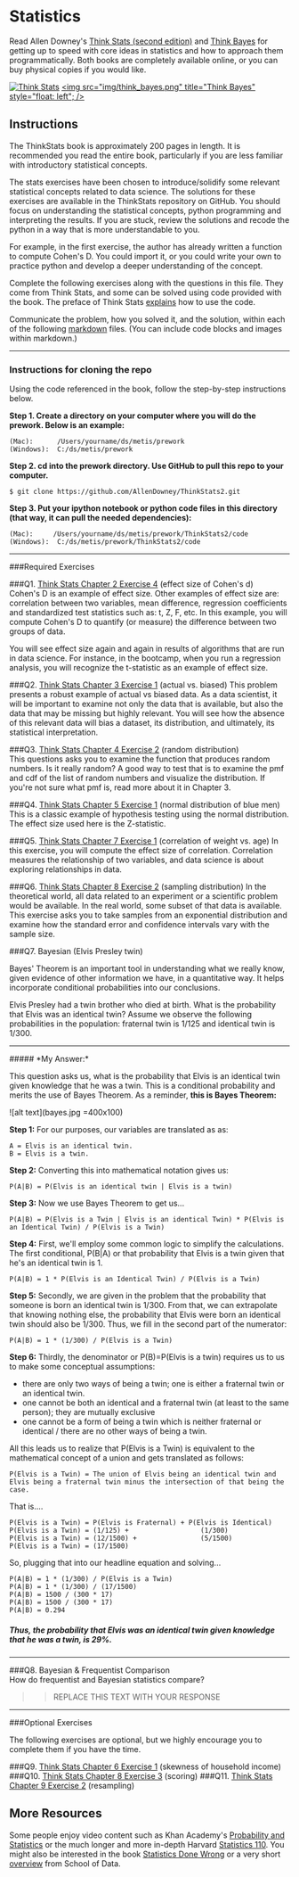 # Statistics

Read Allen Downey's [Think Stats (second edition)](http://greenteapress.com/thinkstats2/) and [Think Bayes](http://greenteapress.com/thinkbayes/) for getting up to speed with core ideas in statistics and how to approach them programmatically. Both books are completely available online, or you can buy physical copies if you would like.

[<img src="img/think_stats.jpg" title="Think Stats"/>](http://greenteapress.com/thinkstats2/)
[<img src="img/think_bayes.png" title="Think Bayes" style="float: left"; />](http://greenteapress.com/thinkbayes/)  

## Instructions

The ThinkStats book is approximately 200 pages in length.  It is recommended you read the entire book, particularly if you are less familiar with introductory statistical concepts.

The stats exercises have been chosen to introduce/solidify some relevant statistical concepts related to data science.  The solutions for these exercises are available in the ThinkStats repository on GitHub.  You should focus on understanding the statistical concepts, python programming and interpreting the results.  If you are stuck, review the solutions and recode the python in a way that is more understandable to you. 

For example, in the first exercise, the author has already written a function to compute Cohen's D.  You could import it, or you could write your own to practice python and develop a deeper understanding of the concept. 

Complete the following exercises along with the questions in this file. They come from Think Stats, and some can be solved using code provided with the book. The preface of Think Stats [explains](http://greenteapress.com/thinkstats2/html/thinkstats2001.html#toc2) how to use the code.  

Communicate the problem, how you solved it, and the solution, within each of the following [markdown](https://guides.github.com/features/mastering-markdown/) files. (You can include code blocks and images within markdown.)

---

### Instructions for cloning the repo 
Using the code referenced in the book, follow the step-by-step instructions below.  

**Step 1. Create a directory on your computer where you will do the prework.  Below is an example:**

```
(Mac):      /Users/yourname/ds/metis/prework  
(Windows):  C:/ds/metis/prework
```

**Step 2. cd into the prework directory.  Use GitHub to pull this repo to your computer.**

```
$ git clone https://github.com/AllenDowney/ThinkStats2.git
```

**Step 3.  Put your ipython notebook or python code files in this directory (that way, it can pull the needed dependencies):**

```
(Mac):     /Users/yourname/ds/metis/prework/ThinkStats2/code  
(Windows):  C:/ds/metis/prework/ThinkStats2/code
```

---

###Required Exercises

###Q1. [Think Stats Chapter 2 Exercise 4](statistics/2-4-cohens_d.md) (effect size of Cohen's d)  
Cohen's D is an example of effect size.  Other examples of effect size are:  correlation between two variables, mean difference, regression coefficients and standardized test statistics such as: t, Z, F, etc. In this example, you will compute Cohen's D to quantify (or measure) the difference between two groups of data.   

You will see effect size again and again in results of algorithms that are run in data science.  For instance, in the bootcamp, when you run a regression analysis, you will recognize the t-statistic as an example of effect size.

###Q2. [Think Stats Chapter 3 Exercise 1](statistics/3-1-actual_biased.md) (actual vs. biased)
This problem presents a robust example of actual vs biased data.  As a data scientist, it will be important to examine not only the data that is available, but also the data that may be missing but highly relevant.  You will see how the absence of this relevant data will bias a dataset, its distribution, and ultimately, its statistical interpretation.

###Q3. [Think Stats Chapter 4 Exercise 2](statistics/4-2-random_dist.md) (random distribution)  
This questions asks you to examine the function that produces random numbers.  Is it really random?  A good way to test that is to examine the pmf and cdf of the list of random numbers and visualize the distribution.  If you're not sure what pmf is, read more about it in Chapter 3.  

###Q4. [Think Stats Chapter 5 Exercise 1](statistics/5-1-blue_men.md) (normal distribution of blue men)
This is a classic example of hypothesis testing using the normal distribution.  The effect size used here is the Z-statistic. 

###Q5. [Think Stats Chapter 7 Exercise 1](statistics/7-1-weight_vs_age.md) (correlation of weight vs. age)
In this exercise, you will compute the effect size of correlation.  Correlation measures the relationship of two variables, and data science is about exploring relationships in data.    

###Q6. [Think Stats Chapter 8 Exercise 2](statistics/8-2-sampling_dist.md) (sampling distribution)
In the theoretical world, all data related to an experiment or a scientific problem would be available.  In the real world, some subset of that data is available.  This exercise asks you to take samples from an exponential distribution and examine how the standard error and confidence intervals vary with the sample size.

###Q7. Bayesian (Elvis Presley twin) 

Bayes' Theorem is an important tool in understanding what we really know, given evidence of other information we have, in a quantitative way.  It helps incorporate conditional probabilities into our conclusions.

Elvis Presley had a twin brother who died at birth.  What is the probability that Elvis was an identical twin? Assume we observe the following probabilities in the population: fraternal twin is 1/125 and identical twin is 1/300.  

<hr>
##### *My Answer:*

This question asks us, what is the probability that Elvis is an identical twin given knowledge that he was a twin. This is a conditional probability and merits the use of Bayes Theorem. As a reminder, **this is Bayes Theorem:**

![alt text](bayes.jpg =400x100)

**Step 1:** For our purposes, our variables are translated as as:

```
A = Elvis is an identical twin.
B = Elvis is a twin.
```
**Step 2:** Converting this into mathematical notation gives us:

```
P(A|B) = P(Elvis is an identical twin | Elvis is a twin)
```

**Step 3:** Now we use Bayes Theorem to get us...

```
P(A|B) = P(Elvis is a Twin | Elvis is an identical Twin) * P(Elvis is an Identical Twin) / P(Elvis is a Twin)
```

**Step 4:** First, we'll employ some common logic to simplify the calculations. The first conditional, P(B|A) or that probability that Elvis is a twin given that he's an identical twin is 1. 

```
P(A|B) = 1 * P(Elvis is an Identical Twin) / P(Elvis is a Twin)
```
**Step 5:** Secondly, we are given in the problem that the probability that someone is born an identical twin is 1/300. From that, we can extrapolate that knowing nothing else, the probability that Elvis were born an identical twin should also be 1/300. Thus, we fill in the second part of the numerator: 

```
P(A|B) = 1 * (1/300) / P(Elvis is a Twin)
```

**Step 6:** Thirdly, the denominator or P(B)=P(Elvis is a twin) requires us to us to make some conceptual assumptions: 

- there are only two ways of being a twin; one is either a fraternal twin or an identical twin.
- one cannot be both an identical and a fraternal twin (at least to the same person); they are mutually exclusive
- one cannot be a form of being a twin which is neither fraternal or identical / there are no other ways of being a twin.


All this leads us to realize that P(Elvis is a Twin) is equivalent to the mathematical concept of a union and gets translated as follows:

```
P(Elvis is a Twin) = The union of Elvis being an identical twin and Elvis being a fraternal twin minus the intersection of that being the case. 
```
That is.... 

```
P(Elvis is a Twin) = P(Elvis is Fraternal) + P(Elvis is Identical)
P(Elvis is a Twin) = (1/125) + 					(1/300)
P(Elvis is a Twin) = (12/1500) + 				(5/1500)
P(Elvis is a Twin) = (17/1500) 
```

So, plugging that into our headline equation and solving...

```
P(A|B) = 1 * (1/300) / P(Elvis is a Twin)
P(A|B) = 1 * (1/300) / (17/1500)
P(A|B) = 1500 / (300 * 17)
P(A|B) = 1500 / (300 * 17)
P(A|B) = 0.294

```
##### *Thus, the probability that Elvis was an identical twin given knowledge that he was a twin, is 29%.*

---

###Q8. Bayesian &amp; Frequentist Comparison  
How do frequentist and Bayesian statistics compare?

>> REPLACE THIS TEXT WITH YOUR RESPONSE

---

###Optional Exercises

The following exercises are optional, but we highly encourage you to complete them if you have the time.

###Q9. [Think Stats Chapter 6 Exercise 1](statistics/6-1-household_income.md) (skewness of household income)
###Q10. [Think Stats Chapter 8 Exercise 3](statistics/8-3-scoring.md) (scoring)
###Q11. [Think Stats Chapter 9 Exercise 2](statistics/9-2-resampling.md) (resampling)

## More Resources

Some people enjoy video content such as Khan Academy's [Probability and Statistics](https://www.khanacademy.org/math/probability) or the much longer and more in-depth Harvard [Statistics 110](https://www.youtube.com/playlist?list=PL2SOU6wwxB0uwwH80KTQ6ht66KWxbzTIo). You might also be interested in the book [Statistics Done Wrong](http://www.statisticsdonewrong.com/) or a very short [overview](http://schoolofdata.org/handbook/courses/the-math-you-need-to-start/) from School of Data.







